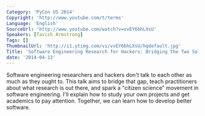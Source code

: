 ```yaml
---
Category: 'PyCon US 2014'
Copyright: 'http://www.youtube.com/t/terms'
Language: 'English'
SourceUrl: 'http://www.youtube.com/watch?v=vvEY6bhLXsU'
Speakers: [Tavish Armstrong]
Tags: []
ThumbnailUrl: 'http://i1.ytimg.com/vi/vvEY6bhLXsU/hqdefault.jpg'
Title: 'Software Engineering Research for Hackers: Bridging the Two Solitudes'
date: '2014-04-13'
---
```

Software engineering researchers and hackers don't talk to each other as much as they ought to. This talk aims to bridge that gap, teach practitioners about what research is out there, and spark a "citizen science" movement in software engineering. I'll explain how to study your own projects and get academics to pay attention. Together, we can learn how to develop better software.
